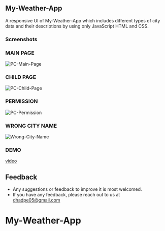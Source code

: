 ## My-Weather-App

A responsive UI of My-Weather-App which includes different types of city data and their descriptions by using only JavaScript HTML and CSS.

### Screenshots

### MAIN PAGE
![PC-Main-Page](https://user-images.githubusercontent.com/85687950/209510572-32ba12bb-fca3-4173-8676-52cd066b9de8.png)

### CHILD PAGE
![PC-Child-Page](https://user-images.githubusercontent.com/85687950/209510673-b2b6aebc-9db0-4de6-9a3f-4b7c477d4d50.png)

### PERMISSION
![PC-Permission](https://user-images.githubusercontent.com/85687950/209511318-cc476e36-c770-4611-9b53-25e17591a3ba.png)


### WRONG CITY NAME
![Wrong-City-Name](https://user-images.githubusercontent.com/85687950/209511361-89cea9c4-5313-4ac1-9dca-81aa35a79459.png)

### DEMO

[video](assets/images/Video_2022_11_03-4.webm)

## Feedback

- Any suggestions or feedback to improve it is most welcomed.
- If you have any feedback, please reach out to us at dhadpe05@gmail.com

# My-Weather-App
